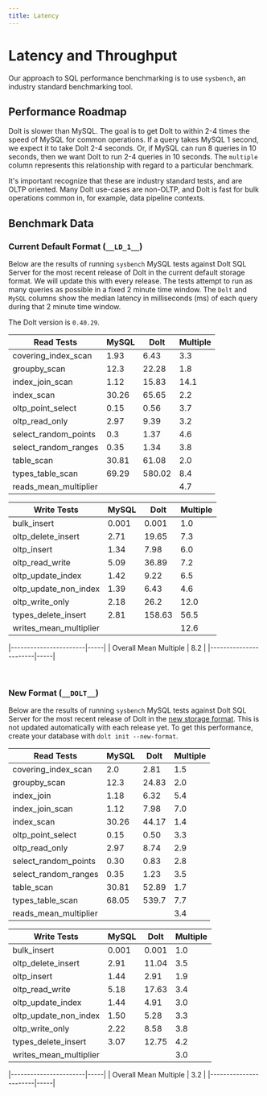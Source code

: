 ```yaml
---
title: Latency
---
```


# Latency and Throughput

Our approach to SQL performance benchmarking is to use `sysbench`, an
industry standard benchmarking tool.

## Performance Roadmap

Dolt is slower than MySQL. The goal is to get Dolt to within 2-4 times
the speed of MySQL for common operations. If a query takes MySQL 1
second, we expect it to take Dolt 2-4 seconds. Or, if MySQL can run 8
queries in 10 seconds, then we want Dolt to run 2-4 queries in 10
seconds. The `multiple` column represents this relationship with
regard to a particular benchmark.

It's important recognize that these are industry standard tests, and
are OLTP oriented. Many Dolt use-cases are non-OLTP, and Dolt is fast
for bulk operations common in, for example, data pipeline contexts.

## Benchmark Data

### Current Default Format (`__LD_1__`)

Below are the results of running `sysbench` MySQL tests against Dolt
SQL Server for the most recent release of Dolt in the current default 
storage format. We will update this with every release. The tests 
attempt to run as many queries as possible in a fixed 2 minute time 
window. The `Dolt` and `MySQL` columns show the median latency in 
milliseconds (ms) of each query during that 2 minute time window.

The Dolt version is `0.40.29`.
<!-- START_LATENCY_RESULTS_TABLE -->
|       Read Tests        | MySQL |  Dolt  | Multiple |
|-------------------------|-------|--------|----------|
| covering\_index\_scan   |  1.93 |   6.43 |      3.3 |
| groupby\_scan           |  12.3 |  22.28 |      1.8 |
| index\_join\_scan       |  1.12 |  15.83 |     14.1 |
| index\_scan             | 30.26 |  65.65 |      2.2 |
| oltp\_point\_select     |  0.15 |   0.56 |      3.7 |
| oltp\_read\_only        |  2.97 |   9.39 |      3.2 |
| select\_random\_points  |   0.3 |   1.37 |      4.6 |
| select\_random\_ranges  |  0.35 |   1.34 |      3.8 |
| table\_scan             | 30.81 |  61.08 |      2.0 |
| types\_table\_scan      | 69.29 | 580.02 |      8.4 |
| reads\_mean\_multiplier |       |        |      4.7 |

|       Write Tests        | MySQL |  Dolt  | Multiple |
|--------------------------|-------|--------|----------|
| bulk\_insert             | 0.001 |  0.001 |      1.0 |
| oltp\_delete\_insert     |  2.71 |  19.65 |      7.3 |
| oltp\_insert             |  1.34 |   7.98 |      6.0 |
| oltp\_read\_write        |  5.09 |  36.89 |      7.2 |
| oltp\_update\_index      |  1.42 |   9.22 |      6.5 |
| oltp\_update\_non\_index |  1.39 |   6.43 |      4.6 |
| oltp\_write\_only        |  2.18 |   26.2 |     12.0 |
| types\_delete\_insert    |  2.81 | 158.63 |     56.5 |
| writes\_mean\_multiplier |       |        |     12.6 |

|-----------------------|-----|
| Overall Mean Multiple | 8.2 |
|-----------------------|-----|
<!-- END_LATENCY_RESULTS_TABLE -->
<br/>

### New Format (`__DOLT__`)

Below are the results of running `sysbench` MySQL tests against Dolt
SQL Server for the most recent release of Dolt in the [new 
storage format](https://www.dolthub.com/blog/2022-08-12-new-format-migraiton/).
This is not updated automatically with each release yet.
To get this performance, create your database with `dolt init --new-format`. 

|       Read Tests        | MySQL |  Dolt  | Multiple |
|------------------------ |-------|--------|----------|
| covering\_index_scan    |   2.0 |  2.81  |      1.5 |
| groupby\_scan           |  12.3 | 24.83  |      2.0 |
| index\_join             |  1.18 |  6.32  |      5.4 |
| index\_join_scan        |  1.12 |  7.98  |      7.0 |
| index\_scan             | 30.26 | 44.17  |      1.4 |
| oltp\_point_select      |  0.15 |  0.50  |      3.3 |
| oltp\_read\_only        |  2.97 |  8.74  |      2.9 |
| select\_random\_points  |  0.30 |  0.83  |      2.8 |
| select\_random\_ranges  |  0.35 |  1.23  |      3.5 |
| table_scan              | 30.81 | 52.89  |      1.7 |
| types\_table\_scan      | 68.05 | 539.7  |      7.7 |
| reads\_mean\_multiplier |       |        |      3.4 |

|       Write Tests        | MySQL |  Dolt  | Multiple |
|--------------------------|-------|--------|----------|
| bulk\_insert             | 0.001 |  0.001 |      1.0 |
| oltp\_delete\_insert     |  2.91 |  11.04 |      3.5 |
| oltp\_insert             |  1.44 |   2.91 |      1.9 |
| oltp\_read\_write        |  5.18 |  17.63 |      3.4 |
| oltp\_update\_index      |  1.44 |   4.91 |      3.0 |
| oltp\_update\_non\_index |  1.50 |   5.28 |      3.3 |
| oltp\_write\_only        |  2.22 |   8.58 |      3.8 |
| types\_delete\_insert    |  3.07 |  12.75 |      4.2 |
| writes\_mean\_multiplier |       |        |      3.0 |

|-----------------------|-----|
| Overall Mean Multiple | 3.2 |
|-----------------------|-----|

<br/>